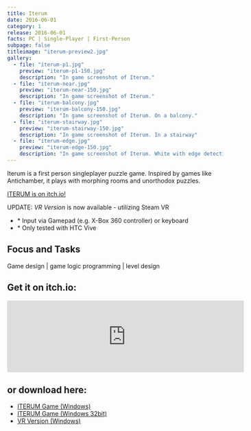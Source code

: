 ```yaml
---
title: Iterum
date: 2016-06-01
category: 1
release: 2016-06-01
facts: PC | Single-Player | First-Person
subpage: false
titleimage: "iterum-preview2.jpg"
gallery:
  - file: "iterum-p1.jpg"
    preview: "iterum-p1-150.jpg"
    description: "In game screenshot of Iterum."
  - file: "iterum-near.jpg"
    preview: "iterum-near-150.jpg"
    description: "In game screenshot of Iterum."
  - file: "iterum-balcony.jpg"
    preview: "iterum-balcony-150.jpg"
    description: "In game screenshot of Iterum. On a balcony."
  - file: "iterum-stairway.jpg"
    preview: "iterum-stairway-150.jpg"
    description: "In game screenshot of Iterum. In a stairway"
  - file: "iterum-edge.jpg"
    preview: "iterum-edge-150.jpg"
    description: "In game screenshot of Iterum. White with edge detection shader."
---
```


Iterum is a first person singleplayer puzzle game. Inspired by games like Antichamber, it plays with morphing rooms and unorthodox puzzles.

[ITERUM is on itch.io!](https://blitzzart.itch.io/iterum)

UPDATE: *VR Version* is now available - utilizing Steam VR
* \* Input via Gamepad (e.g. X-Box 360 controller) or keyboard
* \* Only tested with HTC Vive

## Focus and Tasks
Game design | game logic programming | level design

## Get it on itch.io:
<iframe frameborder="0" src="https://itch.io/embed/404841?linkback=true&amp;bg_color=f8f9fb&amp;fg_color=222222&amp;link_color=5486ff&amp;border_color=f8f9fb" width="552" height="167"></iframe>

## or download here:
* [ITERUM Game (Windows)](ITERUM.zip)
* [ITERUM Game (Windows 32bit)](ITERUM_Win32.zip)
* [VR Version (Windows)](IterumVR.zip)
